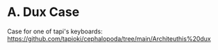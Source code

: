 # A. Dux Case 
Case for one of tapi's keyboards: https://github.com/tapioki/cephalopoda/tree/main/Architeuthis%20dux
